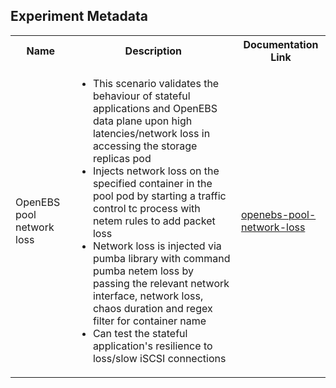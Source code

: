 ## Experiment Metadata

<table>
<tr>
<th> Name </th>
<th> Description </th>
<th> Documentation Link </th>
</tr>
<tr>
 <td> OpenEBS pool network loss </td>
 <td> 
  
 - This scenario validates the behaviour of stateful applications and OpenEBS data plane upon high latencies/network loss in accessing the storage replicas pod
 - Injects network loss on the specified container in the pool pod by starting a traffic control tc process with netem rules to add packet loss
 - Network loss is injected via pumba library with command pumba netem loss by passing the relevant network interface, network loss, chaos duration and regex filter for container name
 - Can test the stateful application's resilience to loss/slow iSCSI connections
 </td>
 <td><a href="https://docs.litmuschaos.io/docs/openebs-pool-network-loss">openebs-pool-network-loss</a> </td>
 </tr>
 </table>
